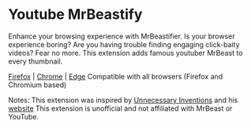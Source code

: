 # Youtube MrBeastify

Enhance your browsing experience with MrBeastifier. Is your browser experience boring? Are you having trouble finding engaging click-baity videos? Fear no more. This extension adds famous youtuber MrBeast to every thumbnail.

[Firefox](http://addons.mozilla.org/en-GB/firefox/addon/mrbeastify-youtube/) | [Chrome](http://chrome.google.com/webstore/detail/youtube-mrbeastify/dbmaeobgdodeimjdjnkipbfhgeldnmeb) | [Edge](http://microsoftedge.microsoft.com/addons/detail/youtube-mrbeastify/jabaaojkmmljhmnheeihppepcmiadhll0)
Compatible with all browsers (Firefox and Chromium based)

Notes:
This extension was inspired by [Unnecessary Inventions](http://www.youtube.com/@UnnecessaryInventions) and his [website](http://www.mrbeastify.com/)
This extension is unofficial and not affiliated with MrBeast or YouTube.
